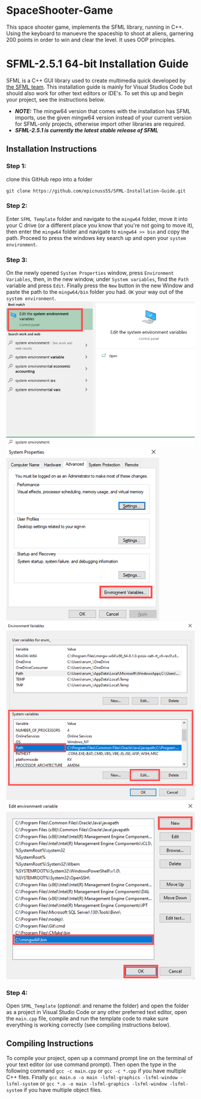 # SpaceShooter-Game

This space shooter game, implements the SFML library, running in C++. Using the keyboard to manuevre the spaceship to shoot at aliens, garnering 200 points in order to win and clear the level. It uses OOP principles.

# SFML-2.5.1 64-bit Installation Guide
SFML is a C++ GUI library used to create multimedia quick developed by [the SFML team](https://github.com/SFML). This installation guide is mainly for Visual Studios Code but should also work for other text editors or IDE's. To set this up and begin your project, see the instructions below.
+ ***NOTE:*** The mingw64 version that comes with the installation has SFML imports, use the given mingw64 version instead of your current version for SFML-only projects, otherwise import other libraries are required.
+ ***SFML-2.5.1 is currently the latest stable release of SFML***
## Installation Instructions
### Step 1:
clone this GitHub repo into a folder
```git
git clone https://github.com/epicnuss55/SFML-Installation-Guide.git
```
### Step 2:
Enter `SFML Template` folder and navigate to the `mingw64` folder, move it into your C drive (or a different place you know that you're not going to move it), then enter the `mingw64` folder and navigate to `mingw64 >> bin` and copy the path. Proceed to press the windows key search up and open your `system environment`.
### Step 3:
On the newly opened `System Properties` window, press `Environment Variables`, then, in the new window, under `System variables`, find the `Path` variable and press `Edit`. Finally press the `New` button in the new Window and paste the path to the `mingw64/bin` folder you had. `OK` your way out of the `system environment`.
![SystemEnv](https://github.com/epicnuss55/SFML-Installation-Guide/blob/SFML-Guide-2.5.1/img/SystemEnv.png)
![SystemProperties](https://github.com/epicnuss55/SFML-Installation-Guide/blob/SFML-Guide-2.5.1/img/SystemProperties.png)
![EnvVars](https://github.com/epicnuss55/SFML-Installation-Guide/blob/SFML-Guide-2.5.1/img/EnvVars.png)
![EditEnvVars](https://github.com/epicnuss55/SFML-Installation-Guide/blob/SFML-Guide-2.5.1/img/EditEnvVars.png)
### Step 4:
Open `SFML_Template` (*optional*: and rename the folder) and open the folder as a project in Visual Studio Code or any other preferred text editor, open the `main.cpp` file, compile and run the template code to make sure everything is working correctly (see compiling instructions below).
## Compiling Instructions
To compile your project, open up a command prompt line on the terminal of your text editor (or use command prompt). Then open the type in the following command `gcc -c main.cpp` or `gcc -c *.cpp` if you have multiple C++ files. Finally `gcc main.o -o main -lsfml-graphics -lsfml-window -lsfml-system` or `gcc *.o -o main -lsfml-graphics -lsfml-window -lsfml-system` if you have multiple object files.
